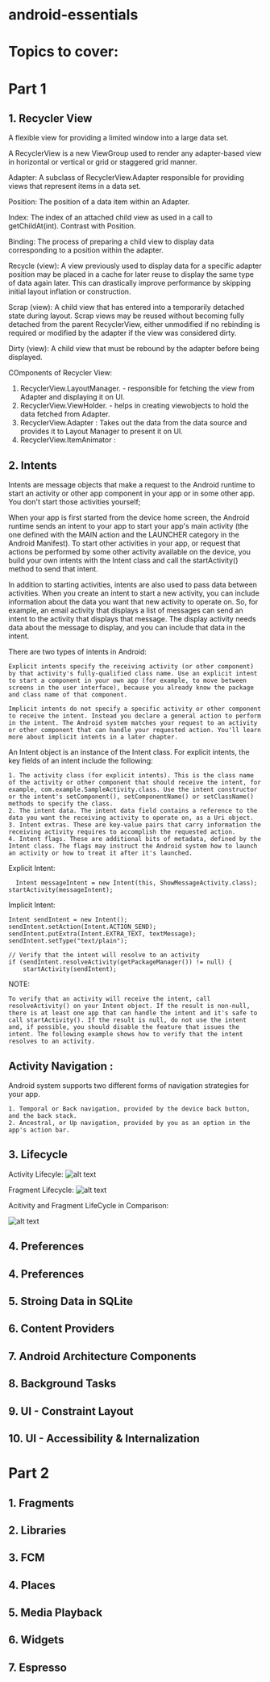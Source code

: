 # android-essentials


# Topics to cover:

# Part 1
## 1. Recycler View
A flexible view for providing a limited window into a large data set.

A RecyclerView is a new ViewGroup used to render any adapter-based view in horizontal or vertical or grid or staggered grid manner.



Adapter: A subclass of RecyclerView.Adapter responsible for providing views that represent items in a data set.

Position: The position of a data item within an Adapter.

Index: The index of an attached child view as used in a call to getChildAt(int). Contrast with Position.

Binding: The process of preparing a child view to display data corresponding to a position within the adapter.

Recycle (view): A view previously used to display data for a specific adapter position may be placed in a cache for later reuse to display the same type of data again later. This can drastically improve performance by skipping initial layout inflation or construction.

Scrap (view): A child view that has entered into a temporarily detached state during layout. Scrap views may be reused without becoming fully detached from the parent RecyclerView, either unmodified if no rebinding is required or modified by the adapter if the view was considered dirty.

Dirty (view): A child view that must be rebound by the adapter before being displayed.

COmponents of Recycler View: 
1. RecyclerView.LayoutManager. - responsible for fetching the view from Adapter and displaying it on UI. 
2. RecyclerView.ViewHolder. - helps in creating viewobjects to hold the data fetched from Adapter. 
3. RecyclerView.Adapter : Takes out the data from the data source and provides it to Layout Manager to present it on UI.
4. RecyclerView.ItemAnimator : 






## 2. Intents
Intents are message objects that make a request to the Android runtime to start an activity or other app component in your app or in some other app. You don't start those activities yourself;

When your app is first started from the device home screen, the Android runtime sends an intent to your app to start your app's main activity (the one defined with the MAIN action and the LAUNCHER category in the Android Manifest). To start other activities in your app, or request that actions be performed by some other activity available on the device, you build your own intents with the Intent class and call the startActivity() method to send that intent.

In addition to starting activities, intents are also used to pass data between activities. When you create an intent to start a new activity, you can include information about the data you want that new activity to operate on. So, for example, an email activity that displays a list of messages can send an intent to the activity that displays that message. The display activity needs data about the message to display, and you can include that data in the intent.

There are two types of intents in Android:

    Explicit intents specify the receiving activity (or other component) by that activity's fully-qualified class name. Use an explicit intent to start a component in your own app (for example, to move between screens in the user interface), because you already know the package and class name of that component.

    Implicit intents do not specify a specific activity or other component to receive the intent. Instead you declare a general action to perform in the intent. The Android system matches your request to an activity or other component that can handle your requested action. You'll learn more about implicit intents in a later chapter.

An Intent object is an instance of the Intent class. For explicit intents, the key fields of an intent include the following:

    1. The activity class (for explicit intents). This is the class name of the activity or other component that should receive the intent, for example, com.example.SampleActivity.class. Use the intent constructor or the intent's setComponent(), setComponentName() or setClassName() methods to specify the class.
    2. The intent data. The intent data field contains a reference to the data you want the receiving activity to operate on, as a Uri object.
    3. Intent extras. These are key-value pairs that carry information the receiving activity requires to accomplish the requested action.
    4. Intent flags. These are additional bits of metadata, defined by the Intent class. The flags may instruct the Android system how to launch an activity or how to treat it after it's launched.
  
  Explicit Intent:
  
      Intent messageIntent = new Intent(this, ShowMessageActivity.class);
    startActivity(messageIntent);

Implicit Intent:

    Intent sendIntent = new Intent();
    sendIntent.setAction(Intent.ACTION_SEND);
    sendIntent.putExtra(Intent.EXTRA_TEXT, textMessage);
    sendIntent.setType("text/plain");

    // Verify that the intent will resolve to an activity
    if (sendIntent.resolveActivity(getPackageManager()) != null) {
        startActivity(sendIntent);

NOTE:

    To verify that an activity will receive the intent, call resolveActivity() on your Intent object. If the result is non-null, there is at least one app that can handle the intent and it's safe to call startActivity(). If the result is null, do not use the intent and, if possible, you should disable the feature that issues the intent. The following example shows how to verify that the intent resolves to an activity. 
    
## Activity Navigation :

Android system supports two different forms of navigation strategies for your app.

    1. Temporal or Back navigation, provided by the device back button, and the back stack.
    2. Ancestral, or Up navigation, provided by you as an option in the app's action bar.
    
## 3. Lifecycle

Activity Lifecyle: 
![alt text](https://s3.ap-south-1.amazonaws.com/mindorks-server-uploads/android_activity_lifecycle_mindorks_image.png)

Fragment Lifecycle: 
![alt text](https://s3.ap-south-1.amazonaws.com/mindorks-server-uploads/android_fragments_lifecycle_mindorks_image.png)

Acitivity and Fragment LifeCycle in Comparison: 

![alt text](https://github.com/xxv/android-lifecycle/raw/master/complete_android_fragment_lifecycle.png)


## 4. Preferences
## 4. Preferences
## 5. Stroing Data in SQLite
## 6. Content Providers
## 7. Android Architecture Components
## 8. Background Tasks
## 9. UI - Constraint Layout
## 10. UI - Accessibility & Internalization



# Part 2
## 1. Fragments
## 2. Libraries
## 3. FCM
## 4. Places
## 5. Media Playback
## 6. Widgets
## 7. Espresso
